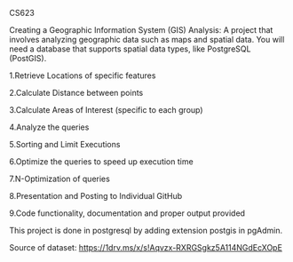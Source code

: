 CS623


Creating a Geographic Information System (GIS) Analysis: A project that involves analyzing geographic data such as maps and spatial data. You will need a database that supports spatial data types, like PostgreSQL (PostGIS).

1.Retrieve Locations of specific features

2.Calculate Distance between points

3.Calculate Areas of Interest (specific to each group)

4.Analyze the queries

5.Sorting and Limit Executions

6.Optimize the queries to speed up execution time

7.N-Optimization of queries

8.Presentation and Posting to Individual GitHub

9.Code functionality, documentation and proper output provided

This project is done in postgresql by adding extension postgis in pgAdmin.

Source of dataset: https://1drv.ms/x/s!Aqvzx-RXRGSgkz5A114NGdEcXOpE
